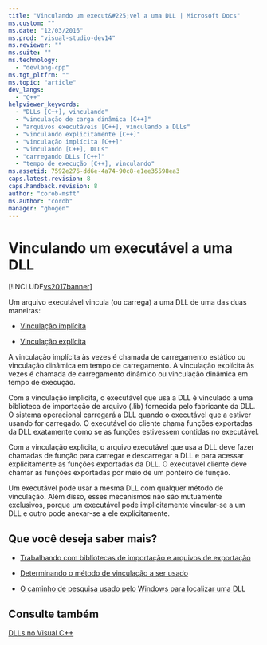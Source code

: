 ```yaml
---
title: "Vinculando um execut&#225;vel a uma DLL | Microsoft Docs"
ms.custom: ""
ms.date: "12/03/2016"
ms.prod: "visual-studio-dev14"
ms.reviewer: ""
ms.suite: ""
ms.technology: 
  - "devlang-cpp"
ms.tgt_pltfrm: ""
ms.topic: "article"
dev_langs: 
  - "C++"
helpviewer_keywords: 
  - "DLLs [C++], vinculando"
  - "vinculação de carga dinâmica [C++]"
  - "arquivos executáveis [C++], vinculando a DLLs"
  - "vinculando explicitamente [C++]"
  - "vinculação implícita [C++]"
  - "vinculando [C++], DLLs"
  - "carregando DLLs [C++]"
  - "tempo de execução [C++], vinculando"
ms.assetid: 7592e276-dd6e-4a74-90c8-e1ee35598ea3
caps.latest.revision: 8
caps.handback.revision: 8
author: "corob-msft"
ms.author: "corob"
manager: "ghogen"
---
```

# Vinculando um execut&#225;vel a uma DLL
[!INCLUDE[vs2017banner](../assembler/inline/includes/vs2017banner.md)]

Um arquivo executável vincula \(ou carrega\) a uma DLL de uma das duas maneiras:  
  
-   [Vinculação implícita](../Topic/Linking%20Implicitly.md)  
  
-   [Vinculação explícita](../build/linking-explicitly.md)  
  
 A vinculação implícita às vezes é chamada de carregamento estático ou vinculação dinâmica em tempo de carregamento.  A vinculação explícita às vezes é chamada de carregamento dinâmico ou vinculação dinâmica em tempo de execução.  
  
 Com a vinculação implícita, o executável que usa a DLL é vinculado a uma biblioteca de importação de arquivo \(.lib\) fornecida pelo fabricante da DLL.  O sistema operacional carregará a DLL quando o executável que a estiver usando for carregado.  O executável do cliente chama funções exportadas da DLL exatamente como se as funções estivessem contidas no executável.  
  
 Com a vinculação explícita, o arquivo executável que usa a DLL deve fazer chamadas de função para carregar e descarregar a DLL e para acessar explicitamente as funções exportadas da DLL.  O executável cliente deve chamar as funções exportadas por meio de um ponteiro de função.  
  
 Um executável pode usar a mesma DLL com qualquer método de vinculação.  Além disso, esses mecanismos não são mutuamente exclusivos, porque um executável pode implicitamente vincular\-se a um DLL e outro pode anexar\-se a ele explicitamente.  
  
## Que você deseja saber mais?  
  
-   [Trabalhando com bibliotecas de importação e arquivos de exportação](../build/reference/working-with-import-libraries-and-export-files.md)  
  
-   [Determinando o método de vinculação a ser usado](../build/determining-which-linking-method-to-use.md)  
  
-   [O caminho de pesquisa usado pelo Windows para localizar uma DLL](../build/search-path-used-by-windows-to-locate-a-dll.md)  
  
## Consulte também  
 [DLLs no Visual C\+\+](../build/dlls-in-visual-cpp.md)